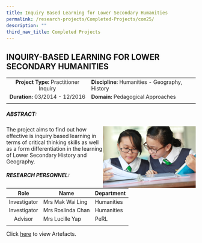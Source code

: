 ```yaml
---
title: Inquiry Based Learning for Lower Secondary Humanities
permalink: /research-projects/Completed-Projects/com25/
description: ""
third_nav_title: Completed Projects
---
```

## INQUIRY-BASED LEARNING FOR LOWER SECONDARY HUMANITIES

|   |   |
|:-:|---|
| **Project Type:** Practitioner Inquiry  |**Discipline:** Humanities - Geography, History   |
| **Duration:** 03/2014 - 12/2016  |**Domain:** Pedagogical Approaches   |
|   |   |

##### ABSTRACT:

<img src="/images/Wailing_Ros_inquiry based.jpg" style="width:49%" align=right>
The project aims to find out how effective is inquiry based learning in terms of critical thinking skills as well as a form differentiation in the learning of Lower Secondary History and Geography.

##### RESEARCH PERSONNEL:

| Role  |  Name | Department  |
|:-:|---|---|
| Investigator  | Mrs Mak Wai Ling  | Humanities  |
|Investigator   | Mrs Roslinda Chan  | Humanities  |
|  Advisor | Mrs Lucille Yap  | PeRL  |
|   |   |   |

Click [here](https://inet.rgs.edu.sg/staff/PeRL/RC/Web/SitePages/Home.aspx?RootFolder=%2Fstaff%2FPeRL%2FRC%2FWeb%2FShared%20Documents%2F2014%5FMakWaiLing%5FRoslinda%5FInquiryBasedL&FolderCTID=0x01200031712F504D8D504CA3B282CB29566D72&View=%7BD2178A00%2D3D6F%2D408A%2D888E%2DF29DEB3303EF%7D) to view Artefacts.